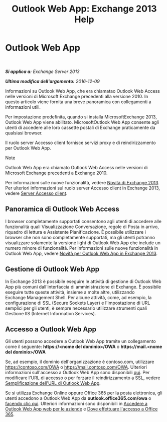 ﻿---
title: 'Outlook Web App: Exchange 2013 Help'
TOCTitle: Outlook Web App
ms:assetid: 3814b665-01e8-4881-9a44-163f14789ee4
ms:mtpsurl: https://technet.microsoft.com/it-it/library/JJ657718(v=EXCHG.150)
ms:contentKeyID: 50480419
ms.date: 01/02/2018
mtps_version: v=EXCHG.150
ms.translationtype: HT
---

# Outlook Web App

 

_**Si applica a:** Exchange Server 2013_

_**Ultima modifica dell'argomento:** 2016-12-09_

Informazioni su Outlook Web App, che era chiamatao Outlook Web Access nelle versioni di Microsoft Exchange precedenti alla versione 2010. In questo articolo viene fornita una breve panoramica con collegamenti a informazioni utili.

Per impostazione predefinita, quando si installa MicrosoftExchange 2013, Outlook Web App viene abilitato. MicrosoftOutlook Web App consente agli utenti di accedere alle loro cassette postali di Exchange praticamente da qualsiasi browser.

Il ruolo server Accesso client fornisce servizi proxy e di reindirizzamento per Outlook Web App.


> [!NOTE]
> Outlook Web App era chiamato Outlook Web Access nelle versioni di Microsoft Exchange precedenti a Exchange&nbsp;2010.



Per informazioni sulle nuove funzionalità, vedere [Novità di Exchange 2013](what-s-new-in-exchange-2013-exchange-2013-help.md). Per ulteriori informazioni sul ruolo server Accesso client in Exchange 2013, vedere [Server Accesso client](client-access-server-exchange-2013-help.md).

## Panoramica di Outlook Web Access

I browser completamente supportati consentono agli utenti di accedere alle funzionalità quali Visualizzazione Conversazione, regole di Posta in arrivo, riquadro di lettura e Assistente Pianificazione. È possibile utilizzare i browser che non sono completamente supportati, ma gli utenti potranno visualizzare solamente la versione light di Outlook Web App che include un numero minore di funzionalità. Per informazioni sulle nuove funzionalità in Outlook Web App, vedere [Novità per Outlook Web App in Exchange 2013](what-s-new-for-outlook-web-app-in-exchange-2013-exchange-2013-help.md).

## Gestione di Outlook Web App

In Exchange 2013 è possibile eseguire le attività di gestione di Outlook Web App più comuni dall'interfaccia di amministrazione di Exchange. È possibile eseguire tutte queste attività, insieme a molte altre, utilizzando Exchange Management Shell. Per alcune attività, come, ad esempio, la configurazione di SSL (Secure Sockets Layer) e l'impostazione di URL semplici per gli utenti, è sempre necessario utilizzare strumenti quali Gestione IIS (Internet Information Services).

## Accesso a Outlook Web App

Gli utenti possono accedere a Outlook Web App tramite un collegamento come il seguente: **https://\<nome del dominio\>/OWA** o **https://mail.\<nome del dominio\>/OWA**

Se, ad esempio, il dominio dell'organizzazione è contoso.com, utilizzare https://contoso.com/OWA o https://mail.contoso.com/OWA. Ulteriori informazioni sull'accesso a Outlook Web App sono disponibili [qui](https://support.microsoft.com/it-it/kb/2897680). Per modificare l'URL di accesso o per forzare il reindirizzamento a SSL, vedere [Semplificazione dell'URL di Outlook Web App](simplify-the-outlook-web-app-url-exchange-2013-help.md).

Se si utilizza Exchange Online oppure Office 365 per la posta elettronica, gli utenti accedono a Outlook Web App da **outlook.office365.com/owa** o [facendo clic qui](http://go.microsoft.com/fwlink/p/?linkid=402333). Ulteriori informazioni sono disponibili in [Accedere a Outlook Web App web per le aziende](http://go.microsoft.com/fwlink/p/?linkid=511341) e [Dove effettuare l'accesso a Office 365](http://go.microsoft.com/fwlink/p/?linkid=522691).

